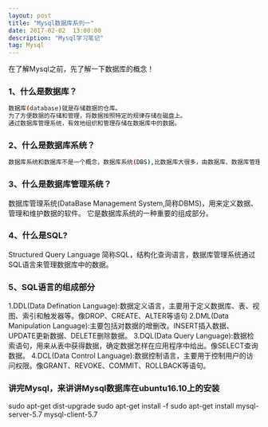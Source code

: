 ```yaml
---
layout: post
title: "Mysql数据库系列一"
date: 2017-02-02  13:00:00
description: "Mysql学习笔记"
tag: Mysql
---
```


在了解Mysql之前，先了解一下数据库的概念！

### 1、什么是数据库？
```bash
数据库(database)就是存储数据的仓库。
为了方便数据的存储和管理，将数据按照特定的规律存储在磁盘上。
通过数据库管理系统，有效地组织和管理存储在数据库中的数据。
```

### 2、什么是数据库系统？
```bash
数据库系统和数据库不是一个概念，数据库系统(DBS),比数据库大很多，由数据库、数据库管理系统、应用开发工具构成。
```


### 3、什么是数据库管理系统？
数据库管理系统(DataBase Management System,简称DBMS)，用来定义数据、管理和维护数据的软件。
它是数据库系统的一种重要的组成部分。



### 4、什么是SQL?
Structured Query Language 简称SQL，结构化查询语言，数据库管理系统通过SQL语言来管理数据库中的数据。


### 5、SQL语言的组成部分
1.DDL(Data Defination Language):数据定义语言，主要用于定义数据库、表、视图、索引和触发器等。像DROP、CREATE、ALTER等语句
2.DML(Data Manipulation Language):主要包括对数据的增删改。INSERT插入数据、UPDATE更新数据、DELETE删除数据。
3.DQL(Data Query Language):数据检索语句，用来从表中获得数据，确定数据怎样在应用程序中给出。像SELECT查询数据。
4.DCL(Data Control Language):数据控制语言，主要用于控制用户的访问权限。像GRANT、REVOKE、COMMIT、ROLLBACK等语句。


### 讲完Mysql，来讲讲Mysql数据库在ubuntu16.10上的安装
sudo apt-get dist-upgrade
sudo apt-get install -f
sudo apt-get install mysql-server-5.7 mysql-client-5.7

